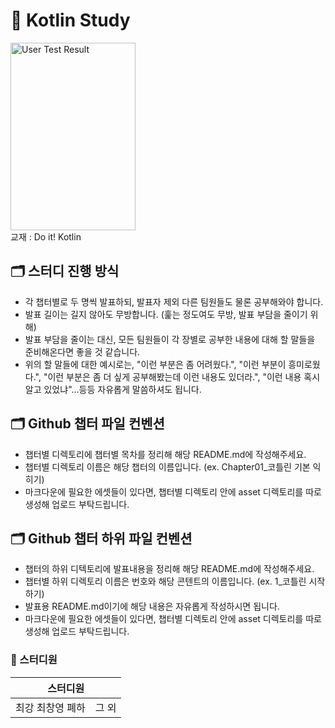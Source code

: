 # 📖 Kotlin Study
<img src="https://user-images.githubusercontent.com/50359789/188445176-113d416b-f40c-4a2f-a8b2-be020ef493fe.jpg" width="200px" height="300px" title="User Test Result" alt="User Test Result"></img><br />
교재 : Do it! Kotlin


## 🗂 스터디 진행 방식
- 각 챕터별로 두 명씩 발표하되, 발표자 제외 다른 팀원들도 물론 공부해와야 합니다.
- 발표 길이는 길지 않아도 무방합니다. (훑는 정도여도 무방, 발표 부담을 줄이기 위해)
- 발표 부담을 줄이는 대신, 모든 팀원들이 각 장별로 공부한 내용에 대해 할 말들을 준비해온다면 좋을 것 같습니다.
- 위의 할 말들에 대한 예시로는, "이런 부분은 좀 어려웠다.", "이런 부분이 흥미로웠다.", "이런 부분은 좀 더 싶게 공부해봤는데 이런 내용도 있더라.", "이런 내용 혹시 알고 있었냐"...등등 자유롭게 말씀하셔도 됩니다.

## 🗂 Github 챕터 파일 컨벤션
- 챕터별 디렉토리에 챕터별 목차를 정리해 해당 README.md에 작성해주세요.
- 챕터별 디렉토리 이름은 해당 챕터의 이름입니다. (ex. Chapter01_코틀린 기본 익히기)
- 마크다운에 필요한 에셋들이 있다면, 챕터별 디렉토리 안에 asset 디렉토리를 따로 생성해 업로드 부탁드립니다.

## 🗂 Github 챕터 하위 파일 컨벤션
- 챕터의 하위 디텍토리에 발표내용을 정리해 해당 README.md에 작성해주세요.
- 챕터별 하위 디렉토리 이름은 번호와 해당 콘텐트의 이름입니다. (ex. 1_코틀린 시작하기)
- 발표용 README.md이기에 해당 내용은 자유롭게 작성하시면 됩니다.
- 마크다운에 필요한 에셋들이 있다면, 챕터별 디렉토리 안에 asset 디렉토리를 따로 생성해 업로드 부탁드립니다.

### 🧑‍ 스터디원
<table>
    <thead>
        <tr>
            <th colspan="2">스터디원</th>
        </tr>
    </thead>
    <tbody>
        <tr>
            <td>최강 최창영 폐하</td>
            <td>그 외 </td>
        </tr>
    </tbody>
</table>




